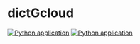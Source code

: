 # dictGcloud

[![Python application](https://github.com/vikrant-pune/dictGcloud/actions/workflows/python-app.yml/badge.svg?branch=main)](https://github.com/vikrant-pune/dictGcloud/actions/workflows/python-app.yml)
[![Python application](https://github.com/vikrant-pune/dictGcloud/actions/workflows/python-app.yml/badge.svg)](https://github.com/vikrant-pune/dictGcloud/actions/workflows/python-app.yml)     
